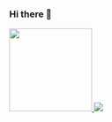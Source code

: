 ### Hi there 👋

<!--
**Daniel9D/Daniel9D** is a ✨ _special_ ✨ repository because its `README.md` (this file) appears on your GitHub profile.

Here are some ideas to get you started:

- 🔭 I’m currently working on ...
- 🌱 I’m currently learning ...
- 👯 I’m looking to collaborate on ...
- 🤔 I’m looking for help with ...
- 💬 Ask me about ...
- 📫 How to reach me: ...
- 😄 Pronouns: ...
- ⚡ Fun fact: ...
-->

<div>
  <a href="https://github.com/pedrozle">
  <img height="150em" src="https://github-readme-stats.vercel.app/api?username=daniel9d&show_icons=true&theme=codeSTACKr&include_all_commits=true&count_private=true"/>
  <img height="auto" src="https://github-readme-stats.vercel.app/api/top-langs/?username=daniel9d&hide=html&layout=compact=true&theme=codeSTACKr"/>
</div>
